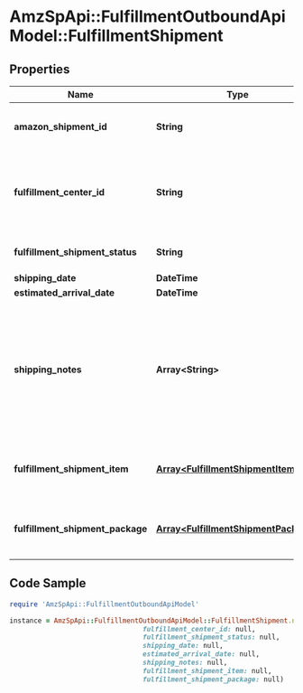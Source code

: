 # AmzSpApi::FulfillmentOutboundApiModel::FulfillmentShipment

## Properties

Name | Type | Description | Notes
------------ | ------------- | ------------- | -------------
**amazon_shipment_id** | **String** | A shipment identifier assigned by Amazon. | 
**fulfillment_center_id** | **String** | An identifier for the fulfillment center that the shipment will be sent from. | 
**fulfillment_shipment_status** | **String** | The current status of the shipment. | 
**shipping_date** | **DateTime** |  | [optional] 
**estimated_arrival_date** | **DateTime** |  | [optional] 
**shipping_notes** | **Array&lt;String&gt;** | Provides additional insight into shipment timeline. Primairly used to communicate that actual delivery dates aren&#39;t available. | [optional] 
**fulfillment_shipment_item** | [**Array&lt;FulfillmentShipmentItem&gt;**](FulfillmentShipmentItem.md) | An array of fulfillment shipment item information. | 
**fulfillment_shipment_package** | [**Array&lt;FulfillmentShipmentPackage&gt;**](FulfillmentShipmentPackage.md) | An array of fulfillment shipment package information. | [optional] 

## Code Sample

```ruby
require 'AmzSpApi::FulfillmentOutboundApiModel'

instance = AmzSpApi::FulfillmentOutboundApiModel::FulfillmentShipment.new(amazon_shipment_id: null,
                                 fulfillment_center_id: null,
                                 fulfillment_shipment_status: null,
                                 shipping_date: null,
                                 estimated_arrival_date: null,
                                 shipping_notes: null,
                                 fulfillment_shipment_item: null,
                                 fulfillment_shipment_package: null)
```


